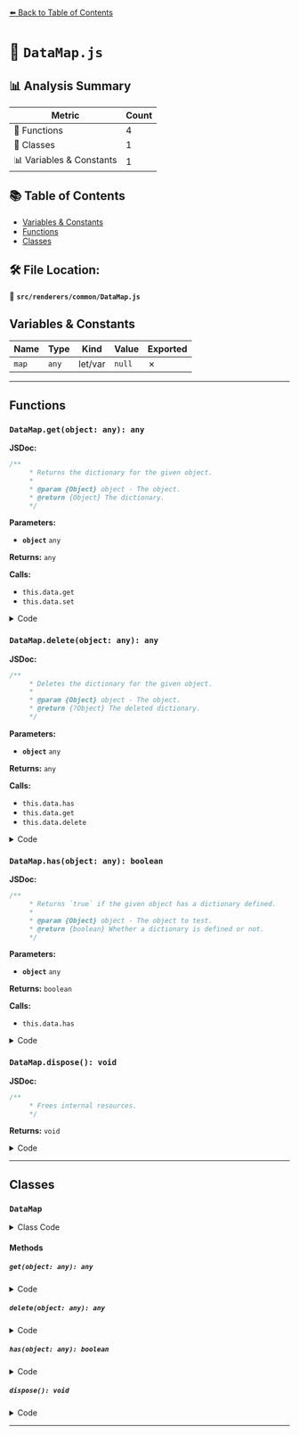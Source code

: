 [⬅️ Back to Table of Contents](../../../index.md)

# 📄 `DataMap.js`

## 📊 Analysis Summary

| Metric | Count |
|--------|-------|
| 🔧 Functions | 4 |
| 🧱 Classes | 1 |
| 📊 Variables & Constants | 1 |

## 📚 Table of Contents

- [Variables & Constants](#variables-constants)
- [Functions](#functions)
- [Classes](#classes)

## 🛠️ File Location:
📂 **`src/renderers/common/DataMap.js`**

## Variables & Constants

| Name | Type | Kind | Value | Exported |
|------|------|------|-------|----------|
| `map` | `any` | let/var | `null` | ✗ |


---

## Functions

### `DataMap.get(object: any): any`

**JSDoc:**
```typescript
/**
	 * Returns the dictionary for the given object.
	 *
	 * @param {Object} object - The object.
	 * @return {Object} The dictionary.
	 */
```

**Parameters:**

- **`object`** `any`

**Returns:** `any`

**Calls:**

- `this.data.get`
- `this.data.set`

<details><summary>Code</summary>

```typescript
get( object ) {

		let map = this.data.get( object );

		if ( map === undefined ) {

			map = {};
			this.data.set( object, map );

		}

		return map;

	}
```
</details>

### `DataMap.delete(object: any): any`

**JSDoc:**
```typescript
/**
	 * Deletes the dictionary for the given object.
	 *
	 * @param {Object} object - The object.
	 * @return {?Object} The deleted dictionary.
	 */
```

**Parameters:**

- **`object`** `any`

**Returns:** `any`

**Calls:**

- `this.data.has`
- `this.data.get`
- `this.data.delete`

<details><summary>Code</summary>

```typescript
delete( object ) {

		let map = null;

		if ( this.data.has( object ) ) {

			map = this.data.get( object );

			this.data.delete( object );

		}

		return map;

	}
```
</details>

### `DataMap.has(object: any): boolean`

**JSDoc:**
```typescript
/**
	 * Returns `true` if the given object has a dictionary defined.
	 *
	 * @param {Object} object - The object to test.
	 * @return {boolean} Whether a dictionary is defined or not.
	 */
```

**Parameters:**

- **`object`** `any`

**Returns:** `boolean`

**Calls:**

- `this.data.has`

<details><summary>Code</summary>

```typescript
has( object ) {

		return this.data.has( object );

	}
```
</details>

### `DataMap.dispose(): void`

**JSDoc:**
```typescript
/**
	 * Frees internal resources.
	 */
```

**Returns:** `void`

<details><summary>Code</summary>

```typescript
dispose() {

		this.data = new WeakMap();

	}
```
</details>


---

## Classes

### `DataMap`

<details><summary>Class Code</summary>

```ts
class DataMap {

	/**
	 * Constructs a new data map.
	 */
	constructor() {

		/**
		 * `DataMap` internally uses a weak map
		 * to manage its data.
		 *
		 * @type {WeakMap}
		 */
		this.data = new WeakMap();

	}

	/**
	 * Returns the dictionary for the given object.
	 *
	 * @param {Object} object - The object.
	 * @return {Object} The dictionary.
	 */
	get( object ) {

		let map = this.data.get( object );

		if ( map === undefined ) {

			map = {};
			this.data.set( object, map );

		}

		return map;

	}

	/**
	 * Deletes the dictionary for the given object.
	 *
	 * @param {Object} object - The object.
	 * @return {?Object} The deleted dictionary.
	 */
	delete( object ) {

		let map = null;

		if ( this.data.has( object ) ) {

			map = this.data.get( object );

			this.data.delete( object );

		}

		return map;

	}

	/**
	 * Returns `true` if the given object has a dictionary defined.
	 *
	 * @param {Object} object - The object to test.
	 * @return {boolean} Whether a dictionary is defined or not.
	 */
	has( object ) {

		return this.data.has( object );

	}

	/**
	 * Frees internal resources.
	 */
	dispose() {

		this.data = new WeakMap();

	}

}
```
</details>

#### Methods

##### `get(object: any): any`

<details><summary>Code</summary>

```ts
get( object ) {

		let map = this.data.get( object );

		if ( map === undefined ) {

			map = {};
			this.data.set( object, map );

		}

		return map;

	}
```
</details>

##### `delete(object: any): any`

<details><summary>Code</summary>

```ts
delete( object ) {

		let map = null;

		if ( this.data.has( object ) ) {

			map = this.data.get( object );

			this.data.delete( object );

		}

		return map;

	}
```
</details>

##### `has(object: any): boolean`

<details><summary>Code</summary>

```ts
has( object ) {

		return this.data.has( object );

	}
```
</details>

##### `dispose(): void`

<details><summary>Code</summary>

```ts
dispose() {

		this.data = new WeakMap();

	}
```
</details>


---
